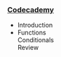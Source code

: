 ### [Codecademy](http://www.codecademy.com)
+ Introduction  
+ Functions  
  Conditionals  
  Review  